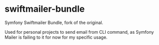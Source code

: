 # swiftmailer-bundle

Symfony Swiftmailer Bundle, fork of the original.

Used for personal projects to send email from CLI command, as Symfony Mailer is failing to it for now for my specific usage.
